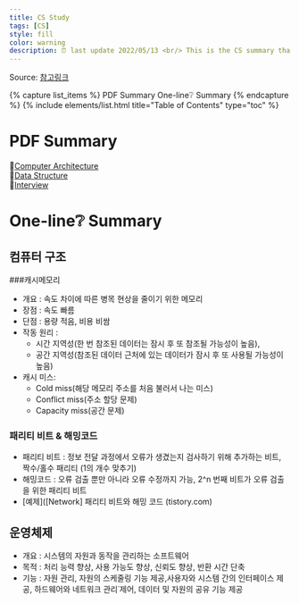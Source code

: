 ```yaml
---
title: CS Study
tags: [CS]
style: fill
color: warning
description: ⏰ last update 2022/05/13 <br/> This is the CS summary that I studied. I am studying by looking at the document of the reference link below. The PDF summary will continue to be updated.
---
```


Source: [참고링크](https://github.com/gyoogle/tech-interview-for-developer)

{% capture list_items %}
PDF Summary
One-line❔ Summary
{% endcapture %}
{% include elements/list.html title="Table of Contents" type="toc" %}

# PDF Summary

💛[Computer Architecture](../assets/CS/컴퓨터의_구조.pdf)
<br/>
💛[Data Structure](../assets/CS/Data_Structure.pdf)
<br/>
💛[Interview](../assets/CS/interview.pdf)

# One-line❔ Summary
## 컴퓨터 구조

###캐시메모리

- 개요 : 속도 차이에 따른 병목 현상을 줄이기 위한 메모리
- 장점 : 속도 빠름
- 단점 : 용량 적음, 비용 비쌈
- 작동 원리 : 
  - 시간 지역성(한 번 참조된 데이터는 잠시 후 또 참조될 가능성이 높음), 
  - 공간 지역성(참조된 데이터 근처에 있는 데이터가 잠시 후 또 사용될 가능성이 높음)
- 캐시 미스: 
  - Cold miss(해당 메모리 주소를 처음 불러서 나는 미스)
  - Conflict miss(주소 할당 문제)
  - Capacity miss(공간 문제)

### 패리티 비트 & 해밍코드

- 패리티 비트 : 정보 전달 과정에서 오류가 생겼는지 검사하기 위해 추가하는 비트, 짝수/홀수 패리티 (1의 개수 맞추기)
- 해밍코드 : 오류 검출 뿐만 아니라 오류 수정까지 가능, 2^n 번째 비트가 오류 검출을 위한 패리티 비트
- [예제]([Network] 패리티 비트와 해밍 코드 (tistory.com)


## 운영체제

- 개요 : 시스템의 자원과 동작을 관리하는 소프트웨어
- 목적 : 처리 능력 향상, 사용 가능도 향상, 신뢰도 향상, 반환 시간 단축
- 기능 : 자원 관리, 자원의  스케줄링 기능 제공,사용자와 시스템 간의 인터페이스 제공, 하드웨어와 네트워크 관리˙제어, 데이터 및 자원의 공유 기능 제공
